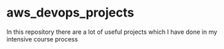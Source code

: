 # aws_devops_projects
In this repository there are a lot of useful projects which I have done in my intensive course process
